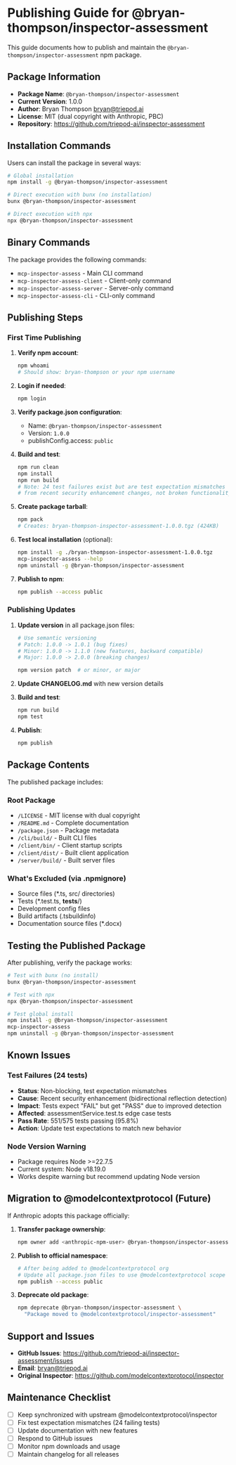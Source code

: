 # Publishing Guide for @bryan-thompson/inspector-assessment

This guide documents how to publish and maintain the `@bryan-thompson/inspector-assessment` npm package.

## Package Information

- **Package Name**: `@bryan-thompson/inspector-assessment`
- **Current Version**: 1.0.0
- **Author**: Bryan Thompson <bryan@triepod.ai>
- **License**: MIT (dual copyright with Anthropic, PBC)
- **Repository**: https://github.com/triepod-ai/inspector-assessment

## Installation Commands

Users can install the package in several ways:

```bash
# Global installation
npm install -g @bryan-thompson/inspector-assessment

# Direct execution with bunx (no installation)
bunx @bryan-thompson/inspector-assessment

# Direct execution with npx
npx @bryan-thompson/inspector-assessment
```

## Binary Commands

The package provides the following commands:

- `mcp-inspector-assess` - Main CLI command
- `mcp-inspector-assess-client` - Client-only command
- `mcp-inspector-assess-server` - Server-only command
- `mcp-inspector-assess-cli` - CLI-only command

## Publishing Steps

### First Time Publishing

1. **Verify npm account**:

   ```bash
   npm whoami
   # Should show: bryan-thompson or your npm username
   ```

2. **Login if needed**:

   ```bash
   npm login
   ```

3. **Verify package.json configuration**:
   - Name: `@bryan-thompson/inspector-assessment`
   - Version: `1.0.0`
   - publishConfig.access: `public`

4. **Build and test**:

   ```bash
   npm run clean
   npm install
   npm run build
   # Note: 24 test failures exist but are test expectation mismatches
   # from recent security enhancement changes, not broken functionality
   ```

5. **Create package tarball**:

   ```bash
   npm pack
   # Creates: bryan-thompson-inspector-assessment-1.0.0.tgz (424KB)
   ```

6. **Test local installation** (optional):

   ```bash
   npm install -g ./bryan-thompson-inspector-assessment-1.0.0.tgz
   mcp-inspector-assess --help
   npm uninstall -g @bryan-thompson/inspector-assessment
   ```

7. **Publish to npm**:
   ```bash
   npm publish --access public
   ```

### Publishing Updates

1. **Update version** in all package.json files:

   ```bash
   # Use semantic versioning
   # Patch: 1.0.0 -> 1.0.1 (bug fixes)
   # Minor: 1.0.0 -> 1.1.0 (new features, backward compatible)
   # Major: 1.0.0 -> 2.0.0 (breaking changes)

   npm version patch  # or minor, or major
   ```

2. **Update CHANGELOG.md** with new version details

3. **Build and test**:

   ```bash
   npm run build
   npm test
   ```

4. **Publish**:
   ```bash
   npm publish
   ```

## Package Contents

The published package includes:

### Root Package

- `/LICENSE` - MIT license with dual copyright
- `/README.md` - Complete documentation
- `/package.json` - Package metadata
- `/cli/build/` - Built CLI files
- `/client/bin/` - Client startup scripts
- `/client/dist/` - Built client application
- `/server/build/` - Built server files

### What's Excluded (via .npmignore)

- Source files (\*.ts, src/ directories)
- Tests (\*.test.ts, **tests**/)
- Development config files
- Build artifacts (.tsbuildinfo)
- Documentation source files (\*.docx)

## Testing the Published Package

After publishing, verify the package works:

```bash
# Test with bunx (no install)
bunx @bryan-thompson/inspector-assessment

# Test with npx
npx @bryan-thompson/inspector-assessment

# Test global install
npm install -g @bryan-thompson/inspector-assessment
mcp-inspector-assess
npm uninstall -g @bryan-thompson/inspector-assessment
```

## Known Issues

### Test Failures (24 tests)

- **Status**: Non-blocking, test expectation mismatches
- **Cause**: Recent security enhancement (bidirectional reflection detection)
- **Impact**: Tests expect "FAIL" but get "PASS" due to improved detection
- **Affected**: assessmentService.test.ts edge case tests
- **Pass Rate**: 551/575 tests passing (95.8%)
- **Action**: Update test expectations to match new behavior

### Node Version Warning

- Package requires Node >=22.7.5
- Current system: Node v18.19.0
- Works despite warning but recommend updating Node version

## Migration to @modelcontextprotocol (Future)

If Anthropic adopts this package officially:

1. **Transfer package ownership**:

   ```bash
   npm owner add <anthropic-npm-user> @bryan-thompson/inspector-assessment
   ```

2. **Publish to official namespace**:

   ```bash
   # After being added to @modelcontextprotocol org
   # Update all package.json files to use @modelcontextprotocol scope
   npm publish --access public
   ```

3. **Deprecate old package**:
   ```bash
   npm deprecate @bryan-thompson/inspector-assessment \
     "Package moved to @modelcontextprotocol/inspector-assessment"
   ```

## Support and Issues

- **GitHub Issues**: https://github.com/triepod-ai/inspector-assessment/issues
- **Email**: bryan@triepod.ai
- **Original Inspector**: https://github.com/modelcontextprotocol/inspector

## Maintenance Checklist

- [ ] Keep synchronized with upstream @modelcontextprotocol/inspector
- [ ] Fix test expectation mismatches (24 failing tests)
- [ ] Update documentation with new features
- [ ] Respond to GitHub issues
- [ ] Monitor npm downloads and usage
- [ ] Maintain changelog for all releases
